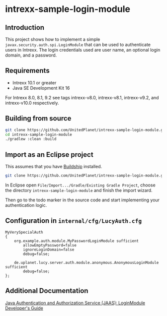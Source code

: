# intrexx-sample-login-module

## Introduction

This project shows how to implement a simple `javax.security.auth.spi.LoginModule`
that can be used to authenticate users in Intrexx.
The login credentials used are user name, an optional login domain, and a password.


## Requirements

* Intrexx 10.1 or greater
* Java SE Development Kit 16

For Intrexx 8.0, 8.1, 9.2 see tags intrexx-v8.0, intrexx-v8.1, intrexx-v9.2, and
intrexx-v10.0 respectively.


## Building from source

```bash
git clone https://github.com/UnitedPlanet/intrexx-sample-login-module.git
cd intrexx-sample-login-module
./gradlew :clean :build
```


## Import as an Eclipse project

This assumes that you have [Buildship](https://projects.eclipse.org/projects/tools.buildship) installed.

```bash
git clone https://github.com/UnitedPlanet/intrexx-sample-login-module.git
```

In Eclipse open `File/Import.../Gradle/Existing Gradle Project`, choose the directory
`intrexx-sample-login-module` and finish the import wizard.

Then go to the todo marker in the source code and start implementing your authentication logic.


## Configuration in `internal/cfg/LucyAuth.cfg`

```
MyVerySpecialAuth
{
	org.example.auth.module.MyPasswordLoginModule sufficient
		allowEmptyPassword=false
		ignoreLoginDomain=false
		debug=false;

	de.uplanet.lucy.server.auth.module.anonymous.AnonymousLoginModule sufficient
		debug=false;
};
```



## Additional Documentation

[Java Authentication and Authorization Service (JAAS): LoginModule Developer's Guide](https://docs.oracle.com/en/java/javase/17/security/java-authentication-and-authorization-service-jaas-loginmodule-developers-guide1.html)

